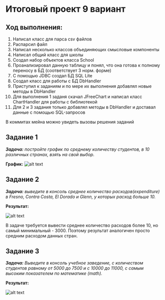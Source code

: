 # Итоговый проект 9 вариант
## Ход выполнения:
1. Написал класс для парса csv файлов
2. Распарсил файл
3. Написал несколько классов объединяющих смысловые компоненты
4. Написал общий класс для школы
5. Создал набор объектов класса School
6. Проанализировал данную таблицу и понял, что она готова к полному переносу в БД (соответствует 3 норм. форме)
7. С помощью JDBC создал БД SQL Lite
8. Создал класс для работы с БД DbHandler
9. Приступил к заданиям и по мере их выполнения добавлял новые методы в DbHandler
10. Для выполнения 1 заданя скачал JFreeChart и написал класс ChartHandler для работы с библиотекой
11. Для 2 и 3 задания только добавлял методы в DbHandler и доставал данные с помощью SQL-запросов

В коммитах мейна можно увидеть вызовы решения заданий

## Задание 1
***Задача:*** *постройте график по среднему количеству студентов, в 10 различных странах, взять на свой выбор.*

**График:**
![alt text](https://sun9-27.userapi.com/impg/W-B_OaMvoBvR5XCfZhhv4egFgTm3s90e792NtA/lYm44YZPVzg.jpg?size=1100x400&quality=96&sign=e58e0e5ac87e857cce56e01d43cb06fc&type=album)

## Задание 2
***Задача:*** *выведите в консоль среднее количество расходов(expenditure) в Fresno, Contra Costa, El Dorado и Glenn, у которых расход больше 10.*

**Результат:**

![alt text](https://sun9-13.userapi.com/impg/xSXm6lMKEl9q_4JzP4Yf8czHnaFZUWrgIZb3LA/cUO19tzdFGw.jpg?size=198x101&quality=96&sign=f47b0271fae50ac09488b0083018c5be&type=album)

В задаче требуется вывести среднее количество расходов более 10, но самый минимальный - 3000. Поэтому результат аналогичен просто средним расходом данных стран.

## Задание 3
***Задача:*** *Выведите в консоль учебное заведение, с количеством студентов равному от 5000 до 7500 и с 10000 до 11000, с самым высоким показателем по математике (math).*

**Результат:**

![alt text](https://sun9-66.userapi.com/impg/eyhR4jEIgg-EpGgPpagm65hu2YPTL347Zjlxiw/EN_pZdTTzkg.jpg?size=225x25&quality=96&sign=0036f5fa830d3387d0468d1490af35bf&type=album)

